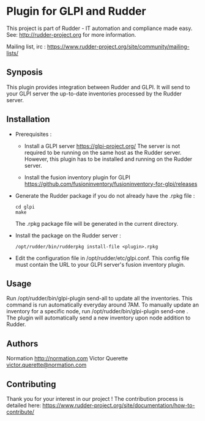 Plugin for GLPI and Rudder
==============================

This project is part of Rudder - IT automation and compliance made easy.
See: http://rudder-project.org for more information.

Mailing list, irc : https://www.rudder-project.org/site/community/mailing-lists/

Synposis
--------

This plugin provides integration between Rudder and GLPI.
It will send to your GLPI server the up-to-date inventories processed by the Rudder server.

Installation
------------

- Prerequisites :

  - Install a GLPI server https://glpi-project.org/
    The server is not required to be running on the same host as the Rudder server.
    However, this plugin has to be installed and running on the Rudder server.

  - Install the fusion inventory plugin for GLPI https://github.com/fusioninventory/fusioninventory-for-glpi/releases

- Generate the Rudder package if you do not already have the .rpkg file :
  ```
  cd glpi
  make
  ```

  The .rpkg package file will be generated in the current directory.

- Install the package on the Rudder server :
  ```
  /opt/rudder/bin/rudderpkg install-file <plugin>.rpkg
  ```

- Edit the configuration file in /opt/rudder/etc/glpi.conf. This config file must contain the URL to your
  GLPI server's fusion inventory plugin.

Usage
-----

Run /opt/rudder/bin/glpi-plugin send-all to update all the inventories. This command is run automatically
everyday around 7AM.
To manually update an inventory for a specific node, run /opt/rudder/bin/glpi-plugin send-one <node UUID>.
The plugin will automatically send a new inventory upon node addition to Rudder.

Authors
-------

Normation http://normation.com
Victor Querette victor.querette@normation.com

Contributing
------------

Thank you for your interest in our project !
The contribution process is detailed here:
https://www.rudder-project.org/site/documentation/how-to-contribute/

